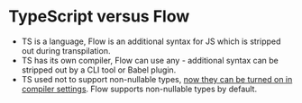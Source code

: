 # TypeScript versus Flow
* TS is a language, Flow is an additional syntax for JS which is stripped out during transpilation.
* TS has its own compiler, Flow can use any - additional syntax can be stripped out by a CLI tool or Babel plugin.
* TS used not to support non-nullable types, [now they can be turned on in compiler settings](https://github.com/Microsoft/TypeScript/pull/7140). Flow supports non-nullable types by default.
